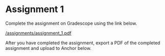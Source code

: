 <!--meta exposure: initial -->
<!--meta assessmentFormat: ProblemSet -->
<!--meta submissionVia: GradeScope -->
<!--meta instructionType: specific -->
<!--meta submissionFormatFlexibility: no -->
<!--meta submissionTopicFlexibility: no -->
<!--meta rubricAvailable: no -->
<!--meta rubricShared: no -->
<!--meta groupWork: no -->
<!--meta automatedGrading: 100 -->
<!--meta studentInstructionsLink: /assignments/assignment_1.pdf -->
<!--meta topics: elementary functions -->

# Assignment 1

Complete the assignment on Gradescope using the link below.

[/assignments/assignment_1.pdf](/assignments/assignment_1.pdf)

After you have completed the assignment, export a PDF of the completed assignment
and upload to Anchor below.

